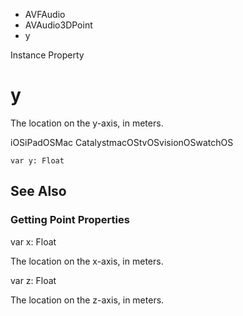 

- AVFAudio
- AVAudio3DPoint
-  y 

Instance Property

# y

The location on the y-axis, in meters.

iOSiPadOSMac CatalystmacOStvOSvisionOSwatchOS

``` source
var y: Float
```

## See Also

### Getting Point Properties

var x: Float

The location on the x-axis, in meters.

var z: Float

The location on the z-axis, in meters.

